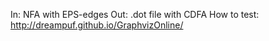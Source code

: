 In: NFA with EPS-edges
Out: .dot file with CDFA
How to test: http://dreampuf.github.io/GraphvizOnline/
